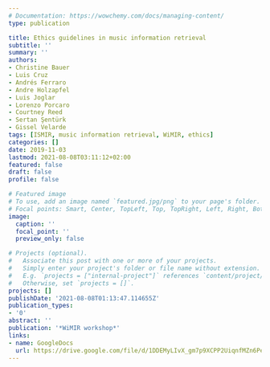 ```yaml
---
# Documentation: https://wowchemy.com/docs/managing-content/
type: publication

title: Ethics guidelines in music information retrieval
subtitle: ''
summary: ''
authors:
- Christine Bauer
- Luis Cruz
- Andrés Ferraro
- Andre Holzapfel
- Luis Joglar
- Lorenzo Porcaro
- Courtney Reed
- Sertan Şentürk
- Gissel Velarde
tags: [ISMIR, music information retrieval, WiMIR, ethics]
categories: []
date: 2019-11-03
lastmod: 2021-08-08T03:11:12+02:00
featured: false
draft: false
profile: false

# Featured image
# To use, add an image named `featured.jpg/png` to your page's folder.
# Focal points: Smart, Center, TopLeft, Top, TopRight, Left, Right, BottomLeft, Bottom, BottomRight.
image:
  caption: ''
  focal_point: ''
  preview_only: false

# Projects (optional).
#   Associate this post with one or more of your projects.
#   Simply enter your project's folder or file name without extension.
#   E.g. `projects = ["internal-project"]` references `content/project/deep-learning/index.md`.
#   Otherwise, set `projects = []`.
projects: []
publishDate: '2021-08-08T01:13:47.114655Z'
publication_types:
- '0'
abstract: ''
publication: '*WiMIR workshop*'
links: 
- name: GoogleDocs
  url: https://drive.google.com/file/d/1DDEMyLIvX_gm7p9XCPP2UiqnfMZn6Pe8/view?usp=sharing
---
```

